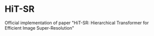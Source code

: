 # HiT-SR
Official implementation of paper "HiT-SR: Hierarchical Transformer for Efficient Image Super-Resolution"
